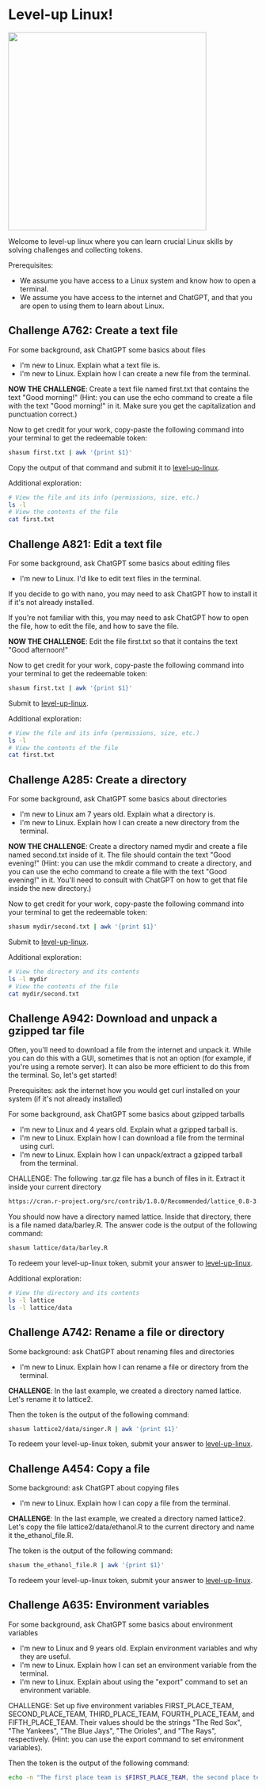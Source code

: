 # Level-up Linux!

<img src="https://github.com/magland/level-up-linux/assets/3679296/c3ed6361-d5b3-44a9-813e-41396804735b" width="400px" />

Welcome to level-up linux where you can learn crucial Linux skills by solving challenges and collecting tokens.

Prerequisites:
- We assume you have access to a Linux system and know how to open a terminal.
- We assume you have access to the internet and ChatGPT, and that you are open to using them to learn about Linux.

## Challenge A762: Create a text file

For some background, ask ChatGPT some basics about files
- I'm new to Linux. Explain what a text file is.
- I'm new to Linux. Explain how I can create a new file from the terminal.

**NOW THE CHALLENGE**: Create a text file named first.txt that contains the text "Good morning!" (Hint: you can use the echo command to create a file with the text "Good morning!" in it. Make sure you get the capitalization and punctuation correct.)

Now to get credit for your work, copy-paste the following command into your terminal to get the redeemable token:

```bash
shasum first.txt | awk '{print $1}'
```

Copy the output of that command and submit it to [level-up-linux](https://magland.github.io/level-up-linux/).

Additional exploration:
```bash
# View the file and its info (permissions, size, etc.)
ls -l
# View the contents of the file
cat first.txt
```

## Challenge A821: Edit a text file

For some background, ask ChatGPT some basics about editing files
- I'm new to Linux. I'd like to edit text files in the terminal.

If you decide to go with nano, you may need to ask ChatGPT how to install it if it's not already installed.

If you're not familiar with this, you may need to ask ChatGPT how to open the file, how to edit the file, and how to save the file.

**NOW THE CHALLENGE**: Edit the file first.txt so that it contains the text "Good afternoon!"

Now to get credit for your work, copy-paste the following command into your terminal to get the redeemable token:

```bash
shasum first.txt | awk '{print $1}'
```

Submit to [level-up-linux](https://magland.github.io/level-up-linux/).

Additional exploration:
```bash
# View the file and its info (permissions, size, etc.)
ls -l
# View the contents of the file
cat first.txt
```

## Challenge A285: Create a directory

For some background, ask ChatGPT some basics about directories
- I'm new to Linux am 7 years old. Explain what a directory is.
- I'm new to Linux. Explain how I can create a new directory from the terminal.

**NOW THE CHALLENGE**: Create a directory named mydir and create a file named second.txt inside of it. The file should contain the text "Good evening!" (Hint: you can use the mkdir command to create a directory, and you can use the echo command to create a file with the text "Good evening!" in it. You'll need to consult with ChatGPT on how to get that file inside the new directory.)

Now to get credit for your work, copy-paste the following command into your terminal to get the redeemable token:

```bash
shasum mydir/second.txt | awk '{print $1}'
```

Submit to [level-up-linux](https://magland.github.io/level-up-linux/).

Additional exploration:
```bash
# View the directory and its contents
ls -l mydir
# View the contents of the file
cat mydir/second.txt
```

## Challenge A942: Download and unpack a gzipped tar file

Often, you'll need to download a file from the internet and unpack it. While you can do this with a GUI, sometimes that is not an option (for example, if you're using a remote server). It can also be more efficient to do this from the terminal. So, let's get started!

Prerequisites: ask the internet how you would get curl installed on your system (if it's not already installed)

For some background, ask ChatGPT some basics about gzipped tarballs
- I'm new to Linux and 4 years old. Explain what a gzipped tarball is.
- I'm new to Linux. Explain how I can download a file from the terminal using curl.
- I'm new to Linux. Explain how I can unpack/extract a gzipped tarball from the terminal.

CHALLENGE: The following .tar.gz file has a bunch of files in it. Extract it inside your current directory

```bash
https://cran.r-project.org/src/contrib/1.8.0/Recommended/lattice_0.8-3.tar.gz
```

You should now have a directory named lattice. Inside that directory, there is a file named data/barley.R. The answer code is the output of the following command:

```bash
shasum lattice/data/barley.R
```

To redeem your level-up-linux token, submit your answer to [level-up-linux](https://level-up-linux.vercel.app/).

Additional exploration:
```bash
# View the directory and its contents
ls -l lattice
ls -l lattice/data
```

## Challenge A742: Rename a file or directory

Some background: ask ChatGPT about renaming files and directories
- I'm new to Linux. Explain how I can rename a file or directory from the terminal.

**CHALLENGE**: In the last example, we created a directory named lattice. Let's rename it to lattice2.

Then the token is the output of the following command:

```bash
shasum lattice2/data/singer.R | awk '{print $1}'
```

To redeem your level-up-linux token, submit your answer to [level-up-linux](https://level-up-linux.vercel.app/).

## Challenge A454: Copy a file

Some background: ask ChatGPT about copying files
- I'm new to Linux. Explain how I can copy a file from the terminal.

**CHALLENGE**: In the last example, we created a directory named lattice2. Let's copy the file lattice2/data/ethanol.R to the current directory and name it the_ethanol_file.R.

The token is the output of the following command:

```bash
shasum the_ethanol_file.R | awk '{print $1}'
```

To redeem your level-up-linux token, submit your answer to [level-up-linux](https://level-up-linux.vercel.app/).


## Challenge A635: Environment variables

For some background, ask ChatGPT some basics about environment variables
- I'm new to Linux and 9 years old. Explain environment variables and why they are useful.
- I'm new to Linux. Explain how I can set an environment variable from the terminal.
- I'm new to Linux. Explain about using the "export" command to set an environment variable.

CHALLENGE: Set up five environment variables FIRST_PLACE_TEAM, SECOND_PLACE_TEAM, THIRD_PLACE_TEAM, FOURTH_PLACE_TEAM, and FIFTH_PLACE_TEAM. Their values should be the strings "The Red Sox", "The Yankees", "The Blue Jays", "The Orioles", and "The Rays", respectively. (Hint: you can use the export command to set environment variables).

Then the token is the output of the following command:

```bash
echo -n "The first place team is $FIRST_PLACE_TEAM, the second place team is $SECOND_PLACE_TEAM, the third place team is $THIRD_PLACE_TEAM, the fourth place team is $FOURTH_PLACE_TEAM, and the fifth place team is $FIFTH_PLACE_TEAM." | shasum | awk '{print $1}'
```




